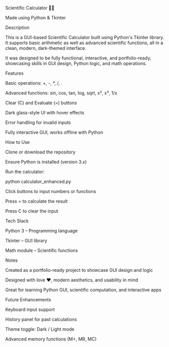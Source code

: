 Scientific Calculator 🖤✨

Made using Python & Tkinter

Description

This is a GUI-based Scientific Calculator built using Python's Tkinter library.
It supports basic arithmetic as well as advanced scientific functions, all in a clean, modern, dark-themed interface.

It was designed to be fully functional, interactive, and portfolio-ready, showcasing skills in GUI design, Python logic, and math operations.

Features

Basic operations: +, -, *, /, .

Advanced functions: sin, cos, tan, log, sqrt, x², x³, 1/x

Clear (C) and Evaluate (=) buttons

Dark glass-style UI with hover effects

Error handling for invalid inputs

Fully interactive GUI, works offline with Python

How to Use

Clone or download the repository

Ensure Python is installed (version 3.x)

Run the calculator:

python calculator_enhanced.py


Click buttons to input numbers or functions

Press = to calculate the result

Press C to clear the input

Tech Stack

Python 3 – Programming language

Tkinter – GUI library

Math module – Scientific functions

Notes

Created as a portfolio-ready project to showcase GUI design and logic

Designed with love ❤️, modern aesthetics, and usability in mind

Great for learning Python GUI, scientific computation, and interactive apps

Future Enhancements

Keyboard input support

History panel for past calculations

Theme toggle: Dark / Light mode

Advanced memory functions (M+, MR, MC)
